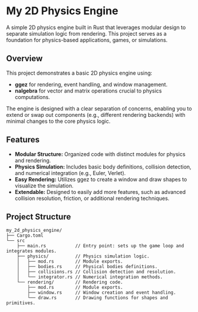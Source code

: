 # My 2D Physics Engine

A simple 2D physics engine built in Rust that leverages modular design to separate simulation logic from rendering. This project serves as a foundation for physics-based applications, games, or simulations.

## Overview

This project demonstrates a basic 2D physics engine using:
- **ggez** for rendering, event handling, and window management.
- **nalgebra** for vector and matrix operations crucial to physics computations.

The engine is designed with a clear separation of concerns, enabling you to extend or swap out components (e.g., different rendering backends) with minimal changes to the core physics logic.

## Features

- **Modular Structure:** Organized code with distinct modules for physics and rendering.
- **Physics Simulation:** Includes basic body definitions, collision detection, and numerical integration (e.g., Euler, Verlet).
- **Easy Rendering:** Utilizes ggez to create a window and draw shapes to visualize the simulation.
- **Extendable:** Designed to easily add more features, such as advanced collision resolution, friction, or additional rendering techniques.

## Project Structure

```plaintext
my_2d_physics_engine/
├── Cargo.toml
└── src
    ├── main.rs           // Entry point: sets up the game loop and integrates modules.
    ├── physics/          // Physics simulation logic.
    │   ├── mod.rs        // Module exports.
    │   ├── bodies.rs     // Physical bodies definitions.
    │   ├── collisions.rs // Collision detection and resolution.
    │   └── integrator.rs // Numerical integration methods.
    └── rendering/        // Rendering code.
        ├── mod.rs        // Module exports.
        ├── window.rs     // Window creation and event handling.
        └── draw.rs       // Drawing functions for shapes and primitives.

